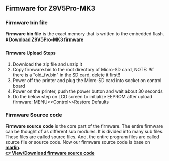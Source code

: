 ## Firmware for Z9V5Pro-MK3
### Firmware bin file  
**Firmware bin file** is the exact memory that is written to the embedded flash.   
**[:arrow_down: Download Z9V5Pro-MK3 firmware](https://github.com/ZONESTAR3D/Firmware/tree/master/Z9/Z9V5/bin/Z9V5Pro-MK3)**

#### Firmware Upload Steps
1. Download the zip file and unzip it
2. Copy firmware.bin to the root directory of Micro-SD card, NOTE: !!if there is a "old_fw.bin" in the SD card, delete it first!!
3. Power off the printer and plug the Micro-SD card into socket on control board
4. Power on the printer, push the power button and wait about 30 seconds
5. Do the below step on LCD screen to initialize EEPROM after upload firmware: MENU>>Control>>Restore Defaults

### Firmware Source code
**Firmware source code** is the core part of the firmware. The entire firmware can be thought of as different sub modules. It is divided into many sub files. These files are called source files. And, the entire program files are called source file or source code. Now our firmware source code is base on [**marlin**](https://www.marlinfw.org).    
**[:point_right: View/Download firmware source code](https://github.com/ZONESTAR3D/source-code-for-3d-printer)**
